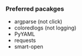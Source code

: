 

### Preferred pacakges

- argparse (not click)
- coloredlogs (not logging)
- PyYAML
- requests
- smart-open
